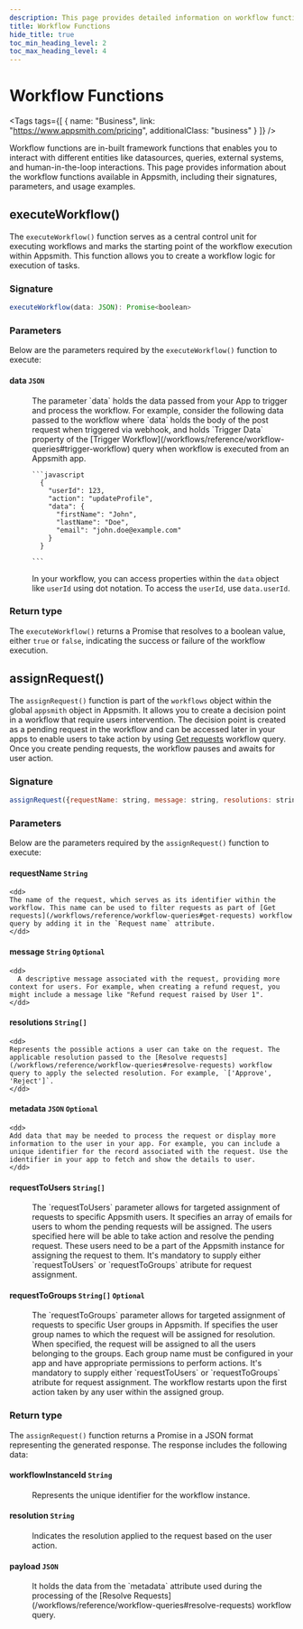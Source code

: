 ```yaml
---
description: This page provides detailed information on workflow functions available in Appsmith.
title: Workflow Functions
hide_title: true
toc_min_heading_level: 2
toc_max_heading_level: 4
---
```

<!-- vale off -->

<div className="tag-wrapper">
 <h1>Workflow Functions</h1>

<Tags
tags={[
{ name: "Business", link: "https://www.appsmith.com/pricing", additionalClass: "business" }
]}
/>

</div>

<!-- vale on -->

Workflow functions are in-built framework functions that enables you to interact with different entities like datasources, queries, external systems, and human-in-the-loop interactions. This page provides information about the workflow functions available in Appsmith, including their signatures, parameters, and usage examples.

## executeWorkflow()

The `executeWorkflow()` function serves as a central control unit for executing workflows and marks the starting point of the workflow execution within Appsmith. This function allows you to create a workflow logic for execution of tasks.

### Signature

```javascript
executeWorkflow(data: JSON): Promise<boolean>
```
### Parameters

Below are the parameters required by the `executeWorkflow()` function to execute:

#### data `JSON`

<dd>
  The parameter `data` holds the data passed from your App to trigger and process the workflow. For example, consider the following data passed to the workflow where `data` holds the body of the post request when triggered via webhook, and holds `Trigger Data` property of the [Trigger Workflow](/workflows/reference/workflow-queries#trigger-workflow) query when workflow is executed from an Appsmith app.

    ```javascript
      {
        "userId": 123,
        "action": "updateProfile",
        "data": {
          "firstName": "John",
          "lastName": "Doe",
          "email": "john.doe@example.com"
        }
      }

    ```
  In your workflow, you can access properties within the `data` object like `userId` using dot notation. To access the `userId`, use `data.userId`.
</dd>

### Return type

The `executeWorkflow()` returns a Promise that resolves to a boolean value, either `true` or `false`, indicating the success or failure of the workflow execution.

## assignRequest()

The `assignRequest()` function is part of the `workflows` object within the global `appsmith` object in Appsmith. It allows you to create a decision point in a workflow that require users intervention. The decision point is created as a pending request in the workflow and can be accessed later in your apps to enable users to take action by using [Get requests](/workflows/reference/workflow-queries#get-requests) workflow query. Once you create pending requests, the workflow pauses and awaits for user action. 

### Signature

```javascript
assignRequest({requestName: string, message: string, resolutions: string[], metadata:{key: string, value: any}, requestToUsers: string[], requestToGroups: string[] }) : Promise<JSON>
```

### Parameters
 
Below are the parameters required by the `assignRequest()` function to execute:

#### requestName `String`

    <dd>
    The name of the request, which serves as its identifier within the workflow. This name can be used to filter requests as part of [Get requests](/workflows/reference/workflow-queries#get-requests) workflow query by adding it in the `Request name` attribute.
    </dd>

#### message `String` `Optional`
    <dd>
      A descriptive message associated with the request, providing more context for users. For example, when creating a refund request, you might include a message like "Refund request raised by User 1".
    </dd>

#### resolutions `String[]`
    <dd>
    Represents the possible actions a user can take on the request. The applicable resolution passed to the [Resolve requests](/workflows/reference/workflow-queries#resolve-requests) workflow query to apply the selected resolution. For example, `['Approve', 'Reject']`.
    </dd>

#### metadata `JSON` `Optional `
    <dd>
    Add data that may be needed to process the request or display more information to the user in your app. For example, you can include a unique identifier for the record associated with the request. Use the identifier in your app to fetch and show the details to user.
    </dd>

#### requestToUsers `String[]`
   <dd>
   The `requestToUsers` parameter allows for targeted assignment of requests to specific Appsmith users. It specifies an array of emails for users to whom the pending requests will be assigned. The users specified here will be able to take action and resolve the pending request. These users need to be a part of the Appsmith instance for assigning the request to them. It's mandatory to supply either `requestToUsers` or `requestToGroups` atribute for request assignment.
   </dd>

#### requestToGroups `String[]` `Optional`

<dd>
The `requestToGroups` parameter allows for targeted assignment of requests to specific User groups in Appsmith. If specifies the user group names to which the request will be assigned for resolution. When specified, the request will be assigned to all the users belonging to the groups. Each group name must be configured in your app and have appropriate permissions to perform actions. It's mandatory to supply either `requestToUsers` or `requestToGroups` atribute for request assignment. The workflow restarts upon the first action taken by any user within the assigned group.
 </dd>

### Return type 

The `assignRequest()` function returns a Promise in a JSON format representing the generated response. The response includes the following data:

#### workflowInstanceId `String`

<dd>
  Represents the unique identifier for the workflow instance.
</dd>

#### resolution `String`

<dd>
  Indicates the resolution applied to the request based on the user action.
</dd>

#### payload `JSON`

<dd>
  It holds the data from the `metadata` attribute used during the processing of the [Resolve Requests](/workflows/reference/workflow-queries#resolve-requests) workflow query.
</dd>
 